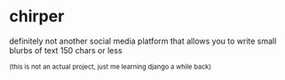 # chirper
definitely not another social media platform that allows you to write small blurbs of text 150 chars or less

<sub>(this is not an actual project, just me learning django a while back)</sub>
